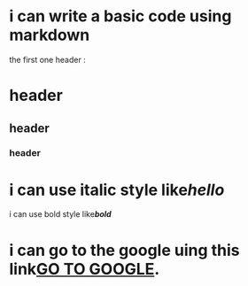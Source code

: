 #  i can write a basic code using markdown
 the first one header :
 # header
 ## header
 ###  header
 
 # i can use italic style  like*hello*
  i can use bold style like***bold***
  # i can go to the google uing this link[GO TO GOOGLE](https://pages.google.com/).
